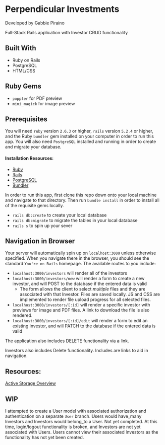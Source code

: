 # Perpendicular Investments
Developed by Gabbie Piraino

Full-Stack Rails application with Investor CRUD functionality

## Built With
* Ruby on Rails
* PostgreSQL
* HTML/CSS

## Ruby Gems
* `poppler` for PDF preview
* `mini_magick` for image preview

## Prerequisites
You will need `ruby` version `2.6.3` or higher, `rails` version `5.2.4` or higher, and the Ruby `bundler` gem installed on your computer in order to run this app. You will also need `PostgreSQL` installed and running in order to create and migrate your database.

#### Installation Resources: 
* [Ruby](https://www.ruby-lang.org/en/documentation/installation/)
* [Rails](https://guides.rubyonrails.org/v5.0/getting_started.html)
* [PostgreSQL](https://www.postgresql.org/download/) 
* [Bundler](https://bundler.io/)

In order to run this app, first clone this repo down onto your local machine and navigate to that directory. Then run `bundle install` in order to install all of the requisite gems locally.

* `rails db:create` to create your local database
* `rails db:migrate` to migrate the tables in your local database
* `rails s` to spin up your sever

## Navigation in Browser 
Your server will automatically spin up on `localhost:3000` unless otherwise specified. When you navigate there in the browser, you should see the standard `You're on Rails` homepage. The available routes to you include: 
* `localhost:3000/investors` will render all of the investors 
* `localhost:3000/investors/new` will render a form to create a new investor, and will POST to the database if the entered data is valid
  * The form allows the client to select _multiple_ files and they are associated with that Investor. Files are saved locally. JS and CSS are implemented to render file upload progress for all selected files.  
* `localhost:3000/investors/[:id]` will render a specific investor with previews for image and PDF files. A link to download the file is also rendered. 
* `localhost:3000/investors/[:id]/edit` will render a form to edit an existing investor, and will PATCH to the database if the entered data is valid 

The application also includes DELETE functionality via a link. 

Investors also includes Delete functionality. Includes are links to aid in navigation. 

## Resources: 
[Active Storage Overview](https://edgeguides.rubyonrails.org/active_storage_overview.html)

## WIP 
I attempted to create a User model with associated authorization and authentication on a separate `User` branch. Users would have_many Investors and Investors would belong_to a User. Not yet completed. At this time, login/logout functionality is broken, and Investors are not yet associated with Users. Users cannot view their associated Investors as the functionality has not yet been created. 
